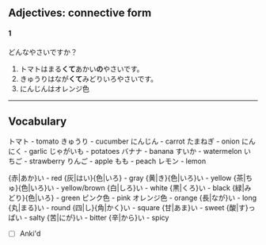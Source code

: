 ## Adjectives: connective form
#### 1
どんなやさいですか？
1) トマトはまる**くて**あかい**の**やさいです。
2) きゅうりはなが**くて**みどりいろやさいです。
3) にんじんはオレンジ色

---

## Vocabulary

トマト - tomato
きゅうり  - cucumber
にんじん - carrot
たまねぎ - onion
にんにく - garlic
じゃがいも - potatoes
バナナ - banana
すいか - watermelon
いちご - strawberry
りんご - apple
もも - peach
レモン - lemon

{赤|あか}い - red
{灰|はい}{色|いろ} - gray 
{黄|き}{色|いろ}い - yellow
{茶|ちゅ}{色|いろ}い - yellow/brown
{白|しろ}い - white
{黒|くろ}い - black
{緑|みどり}{色|いろ} - green
ピンク色 - pink
オレンジ色 - orange
{長|なが}い - long
{丸|まる}い - round
{四|し}{角|かく}い - square
{甘|あま}い - sweet
{酸|す}っぱい - salty
{苦|にが}い - bitter
{辛|から}い - spicy

- [ ] Anki'd
